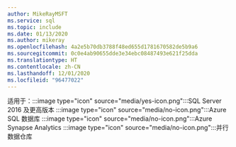 ```yaml
---
author: MikeRayMSFT
ms.service: sql
ms.topic: include
ms.date: 01/13/2020
ms.author: mikeray
ms.openlocfilehash: 4a2e5b70db3788f48ed655d1781670582de5b9a6
ms.sourcegitcommit: 0c0e4ab90655dde3e34ebc08487493e621f25dda
ms.translationtype: HT
ms.contentlocale: zh-CN
ms.lasthandoff: 12/01/2020
ms.locfileid: "96477022"
---
```

适用于：:::image type="icon" source="media/yes-icon.png":::SQL Server 2016 及更高版本 :::image type="icon" source="media/no-icon.png":::Azure SQL 数据库 :::image type="icon" source="media/no-icon.png":::Azure Synapse Analytics :::image type="icon" source="media/no-icon.png":::并行数据仓库 

